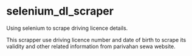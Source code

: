 # selenium_dl_scraper
Using selenium to scrape driving licence details.

This scrapper use driving licence number and date of birth to scrape its validity and other related information from parivahan sewa website.
